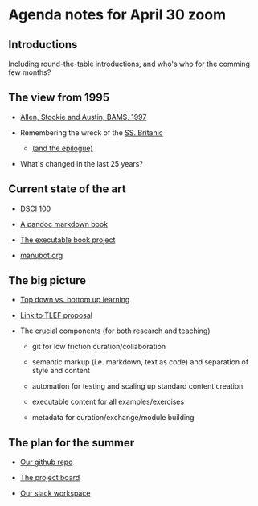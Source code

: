 # Agenda notes for April 30 zoom

## Introductions
Including round-the-table introductions, and who's who for the comming few months? 

## The view from 1995

- [Allen, Stockie and Austin, BAMS, 1997](https://github.com/eoas-ubc/eoas_tlef/blob/master/docs/bams_allen_numeric_course.pdf)

- Remembering the wreck of the [SS. Britanic](https://www.capitalismmagazine.com/2000/12/how-encyclopedia-britannica-was-blown-to-bits/)
  - [(and the epilogue)](https://bits.blogs.nytimes.com/2009/03/30/microsoft-encarta-dies-after-long-battle-with-wikipedia/)

- What's changed in the last 25 years?

## Current state of the art

- [DSCI 100](https://ubc-dsci.github.io/introduction-to-datascience/)

- [A pandoc markdown book](https://introtcs.org/public/)

- [The executable book project](https://beta.jupyterbook.org/intro.html#use)

- [manubot.org](https://manubot.org/)

## The big picture

- [Top down vs. bottom up learning](top_down_learning.md)

- [Link to TLEF proposal](Quant-TLEF-2019.docx.pdf)

- The crucial components (for both research and teaching)

  - git for low friction curation/collaboration

  - semantic markup (i.e. markdown, text as code) and separation of style and content

  - automation for testing and scaling up standard content creation

  - executable content for all examples/exercises

  - metadata for curation/exchange/module building

## The plan for the summer

- [Our github repo](https://github.com/eoas-ubc/eoas_tlef/blob/master/Readme.md)

- [The project board](https://github.com/eoas-ubc/eoas_tlef/projects/2)

- [Our slack workspace](https://eoas-tlef.slack.com/archives/C012GAFE99P)

